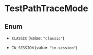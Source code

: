 

# TestPathTraceMode

## Enum


* `CLASSIC` (value: `"classic"`)

* `IN_SESSION` (value: `"in-session"`)



